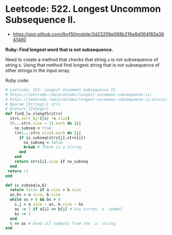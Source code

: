 # Leetcode: 522. Longest Uncommon Subsequence II.

- https://gist.github.com/lbvf50mobile/3d23259e068b216e8d064f83a3841480


**Ruby: Find longest word that is not subsequence.**

Need to create a method that checks that string `a` is not subsequence of string `b`. Using that method find longest string that is not subsequence of other strings in the input array.


Ruby code:
```Ruby
# Leetcode: 522. Longest Uncommon Subsequence II.
# https://leetcode.com/problems/longest-uncommon-subsequence-ii/
# https://leetcode.com/problems/longest-uncommon-subsequence-ii/discuss/1428729/C%2B%2B-or-JAVA-or-Python3-2-Approaches-oror-Easy-to-Understand
# @param {String[]} strs
# @return {Integer}
def find_lu_slength(strs)
  strs.sort_by!{|x| -x.size}
  (0...strs.size - 1).each do |i|
    no_subseq = true
    (i+1...strs.size).each do |j|
      if is_subseq(strs[j],strs[i])
        no_subseq = false
        break # There is a string.
      end
    end
    return strs[i].size if no_subseq
  end
 return -1  
end

def is_subseq(a,b)
  return false if a.size > b.size
  as,bs = a.size, b.size
  while as > 0 && bs > 0
    i,j = a.size - as, b.size - bs
    as -= 1 if a[i] == b[j] # Use curren `a` sybmol.
    bs -= 1
  end
  0 == as # Used all symbols from the `a` string.
end

```
